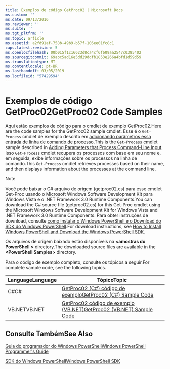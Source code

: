 ```yaml
---
title: Exemplos de código GetProc02 | Microsoft Docs
ms.custom: ''
ms.date: 09/13/2016
ms.reviewer: ''
ms.suite: ''
ms.tgt_pltfrm: ''
ms.topic: article
ms.assetid: a2fd91af-758b-49b9-b57f-106ee01fc8c1
caps.latest.revision: 5
ms.openlocfilehash: 00b015f1c16623d8ca4cf6f609aa2547c0385402
ms.sourcegitcommit: 69abc5ad16e5dd29ddfb1853e266a4bfd1d59d59
ms.translationtype: MT
ms.contentlocale: pt-BR
ms.lasthandoff: 03/05/2019
ms.locfileid: "57429594"
---
```

# <a name="getproc02-code-samples"></a><span data-ttu-id="36d64-102">Exemplos de código GetProc02</span><span class="sxs-lookup"><span data-stu-id="36d64-102">GetProc02 Code Samples</span></span>

<span data-ttu-id="36d64-103">Aqui estão exemplos de código para o cmdlet de exemplo GetProc02.</span><span class="sxs-lookup"><span data-stu-id="36d64-103">Here are the code samples for the GetProc02 sample cmdlet.</span></span> <span data-ttu-id="36d64-104">Esse é o `Get-Process` cmdlet de exemplo descrito em [adicionando parâmetros essa entrada de linha de comando de processo](../cmdlet/adding-parameters-that-process-command-line-input.md).</span><span class="sxs-lookup"><span data-stu-id="36d64-104">This is the `Get-Process` cmdlet sample described in [Adding Parameters that Process Command-Line Input](../cmdlet/adding-parameters-that-process-command-line-input.md).</span></span> <span data-ttu-id="36d64-105">Isso `Get-Process` cmdlet recupera os processos com base em seu nome e, em seguida, exibe informações sobre os processos na linha de comando.</span><span class="sxs-lookup"><span data-stu-id="36d64-105">This `Get-Process` cmdlet retrieves processes based on their name, and then displays information about the processes at the command line.</span></span>

> [!NOTE]
> <span data-ttu-id="36d64-106">Você pode baixar o C# arquivo de origem (getproc02.cs) para esse cmdlet Get-Proc usando o Microsoft Windows Software Development Kit para Windows Vista e o .NET Framework 3.0 Runtime Components.</span><span class="sxs-lookup"><span data-stu-id="36d64-106">You can download the C# source file (getproc02.cs) for this Get-Proc cmdlet using the Microsoft Windows Software Development Kit for Windows Vista and .NET Framework 3.0 Runtime Components.</span></span> <span data-ttu-id="36d64-107">Para obter instruções de download, consulte [como instalar o Windows PowerShell e o Download do SDK do Windows PowerShell](/powershell/developer/installing-the-windows-powershell-sdk).</span><span class="sxs-lookup"><span data-stu-id="36d64-107">For download instructions, see [How to Install Windows PowerShell and Download the Windows PowerShell SDK](/powershell/developer/installing-the-windows-powershell-sdk).</span></span>
>
> <span data-ttu-id="36d64-108">Os arquivos de origem baixado estão disponíveis na  **\<amostras do PowerShell >** directory.</span><span class="sxs-lookup"><span data-stu-id="36d64-108">The downloaded source files are available in the **\<PowerShell Samples>** directory.</span></span>

<span data-ttu-id="36d64-109">Para o código de exemplo completo, consulte os tópicos a seguir.</span><span class="sxs-lookup"><span data-stu-id="36d64-109">For complete sample code, see the following topics.</span></span>

|<span data-ttu-id="36d64-110">Language</span><span class="sxs-lookup"><span data-stu-id="36d64-110">Language</span></span>|<span data-ttu-id="36d64-111">Tópico</span><span class="sxs-lookup"><span data-stu-id="36d64-111">Topic</span></span>|
|--------------|-----------|
|<span data-ttu-id="36d64-112">C#</span><span class="sxs-lookup"><span data-stu-id="36d64-112">C#</span></span>|[<span data-ttu-id="36d64-113">GetProc02 (C#) código de exemplo</span><span class="sxs-lookup"><span data-stu-id="36d64-113">GetProc02 (C#) Sample Code</span></span>](./getproc02-csharp-sample-code.md)|
|<span data-ttu-id="36d64-114">VB.NET</span><span class="sxs-lookup"><span data-stu-id="36d64-114">VB.NET</span></span>|[<span data-ttu-id="36d64-115">GetProc02 código de exemplo (VB.NET)</span><span class="sxs-lookup"><span data-stu-id="36d64-115">GetProc02 (VB.NET) Sample Code</span></span>](./getproc02-vb-net-sample-code.md)|

## <a name="see-also"></a><span data-ttu-id="36d64-116">Consulte Também</span><span class="sxs-lookup"><span data-stu-id="36d64-116">See Also</span></span>

[<span data-ttu-id="36d64-117">Guia do programador do Windows PowerShell</span><span class="sxs-lookup"><span data-stu-id="36d64-117">Windows PowerShell Programmer's Guide</span></span>](./windows-powershell-programmer-s-guide.md)

[<span data-ttu-id="36d64-118">SDK do Windows PowerShell</span><span class="sxs-lookup"><span data-stu-id="36d64-118">Windows PowerShell SDK</span></span>](../windows-powershell-reference.md)